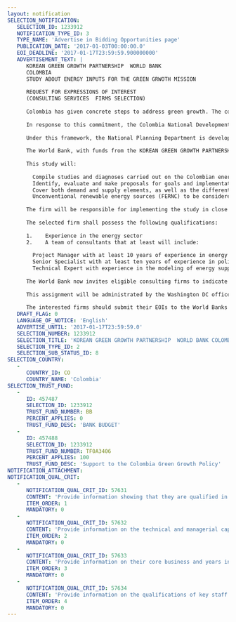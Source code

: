 ```yaml
---
layout: notification
SELECTION_NOTIFICATION: 
   SELECTION_ID: 1233912
   NOTIFICATION_TYPE_ID: 3
   TYPE_NAME: 'Advertise in Bidding Opportunities page'
   PUBLICATION_DATE: '2017-01-03T00:00:00.0'
   EOI_DEADLINE: '2017-01-17T23:59:59.900000000'
   ADVERTISEMENT_TEXT: |
      KOREAN GREEN GROWTH PARTNERSHIP  WORLD BANK
      COLOMBIA
      STUDY ABOUT ENERGY INPUTS FOR THE GREEN GRWOTH MISSION
      
      REQUEST FOR EXPRESSIONS OF INTEREST
      (CONSULTING SERVICES  FIRMS SELECTION)
      
      Colombia has given concrete steps to address green growth. The country has started the process of accession to OECD because, in 2012, Colombia adhered to the OECDs Green Growth Declaration. This Declaration urges countries to encourage green investment and sustainable management of natural resources, through various policy instruments aimed at a low carbon economy; to promote policy reforms with the aim of avoiding or removing environmentally harmful policies that might thwart green growth, such as subsidies; to consider the requirements with respect to social and human capital (green jobs); and strengthening the role of international cooperation in this field, considering the principles of free trade and investments. 
      
      In response to this commitment, the Colombia National Development Plan 2014-2018 (NDP) establishes Green Growth (GG) as an overarching strategy to reach both peace and sustainable development. The Law that enacted the NDP (law 1753 of 2015) mandates the National Government to formulate a Green Growth Policy that will define the objectives, goals and policy measures for setting Colombia in a path of sustainable economic growth. Further, on January 2016 started the implementation of the new Agenda for Sustainable Development, and its Sustainable Development Goals (SDGs), which establishes 17 objectives and 169 goals that encompass the economic, social and environmental spheres of development. The GG Policy will enable the fulfillment of a large part of these objectives as well as to the country commitments included in it National Determined Contributions (NDC) under the Paris Agreement on climate change.
      
      Under this framework, the National Planning Department is developing the "Green Growth Mission", with the aim of preparing and discussing the technical inputs needed to formulate a long-term Green Growth Policy that defines growth objectives and targets Economic development by 2030. Diagnostic and prospective studies will be carried out within the framework of this Mission to identify policy options that incorporate a green growth approach into the country's development planning, promoting economic competitiveness, conservation and efficient use of natural resources, climate-friendly growth and greater social inclusion.
      
      The World Bank, with funds from the KOREAN GREEN GROWTH PARTNERSHIP is supporting to the Government of Colombias (GoC) efforts to formulate and start-up the implementation of its Green Growth policy. In that context, the World Bank seeks the services of a consulting firm for carrying out a study to identify and propose targets for renewable energies and energy efficiency in Colombia, as well as the strategies and instruments that allow them to be achieved, in order to be considered in the formulation of the long-term Green Growth Policy within the framework of the Green Growth Mission that will be prepared by the National Planning Department.
      
      This study will:
      
      	Compile studies and diagnoses carried out on the Colombian energy sector, in order to characterize the current situation and identify the main challenges with respect to the objectives of the Green Growth Mission,
      	Identify, evaluate and make proposals for goals and implementation of policies and regulations from the vision of green growth for the Colombian energy sector by 2030, in line with current strengths and challenges,
      	Cover both demand and supply elements, as well as the different sectors and actors in the generation, distribution and consumption of energy,
      	Unconventional renewable energy sources (FERNC) to be considered are, as a minimum: solar, wind, biomass, and small hydropower plants at the edge of water.
      
      The firm will be responsible for implementing the study in close collaboration with the National Planning Department and under the guidance of the World Bank. The expected length of the assignment is estimated 8 (eight) months.
      
      The selected firm shall possess the following qualifications: 
      
      1.	Experience in the energy sector 
      2.	A team of consultants that at least will include:
      
      	Project Manager with at least 10 years of experience in energy matters, with experience in sustainability issues
      	Senior Specialist with at least ten years of experience in politics, energy regulations, with experience in Colombia
      	Technical Expert with experience in the modeling of energy supply / demand scenarios
      
      The World Bank now invites eligible consulting firms to indicate their interest in providing the services. EOIs should include a summary of firm profile and capability, snapshots of relevant experience for the task including assignments of a similar nature, and short biographies of staff who might be working on this assignment. EOIs are strictly limited to 20 pages in length including all attachments. 
      
      This assignment will be administrated by the Washington DC office of the World Bank in close collaboration with the World Bank office in Bogotá (Colombia) and the Banks counterpart in the Government of Colombia (National Planning Department). 
      
      The interested firms should submit their EOIs to the World Banks E-Consult System (www.worldbank.org/wbgeconsultant) by January 17, 2017. In case of any difficulty accessing the system or to obtain any clarification regarding the assignment, the firms can contact Marcelo Acerbi, Senior Environmental Specialist, The World Bank, Washington DC (email: macerbi@worldbank.org) cc Jeannette Ramirez, Operations Officer, The World Bank, Washington DC (email: jramirez1@worldbank.org).
   DRAFT_FLAG: 0
   LANGUAGE_OF_NOTICE: 'English'
   ADVERTISE_UNTIL: '2017-01-17T23:59:59.0'
   SELECTION_NUMBER: 1233912
   SELECTION_TITLE: 'KOREAN GREEN GROWTH PARTNERSHIP  WORLD BANK COLOMBIA - STUDY ABOUT ENERGY INPUTS FOR THE GREEN GRWOTH MISSION'
   SELECTION_TYPE_ID: 2
   SELECTION_SUB_STATUS_ID: 8
SELECTION_COUNTRY: 
   - 
      COUNTRY_ID: CO
      COUNTRY_NAME: 'Colombia'
SELECTION_TRUST_FUND: 
   - 
      ID: 457487
      SELECTION_ID: 1233912
      TRUST_FUND_NUMBER: BB
      PERCENT_APPLIES: 0
      TRUST_FUND_DESC: 'BANK BUDGET'
   - 
      ID: 457488
      SELECTION_ID: 1233912
      TRUST_FUND_NUMBER: TF0A3406
      PERCENT_APPLIES: 100
      TRUST_FUND_DESC: 'Support to the Colombia Green Growth Policy'
NOTIFICATION_ATTACHMENT: 
NOTIFICATION_QUAL_CRIT: 
   - 
      NOTIFICATION_QUAL_CRIT_ID: 57631
      CONTENT: 'Provide information showing that they are qualified in the field of the assignment.'
      ITEM_ORDER: 1
      MANDATORY: 0
   - 
      NOTIFICATION_QUAL_CRIT_ID: 57632
      CONTENT: 'Provide information on the technical and managerial capabilities of the firm.'
      ITEM_ORDER: 2
      MANDATORY: 0
   - 
      NOTIFICATION_QUAL_CRIT_ID: 57633
      CONTENT: 'Provide information on their core business and years in business.'
      ITEM_ORDER: 3
      MANDATORY: 0
   - 
      NOTIFICATION_QUAL_CRIT_ID: 57634
      CONTENT: 'Provide information on the qualifications of key staff.'
      ITEM_ORDER: 4
      MANDATORY: 0
---
```

